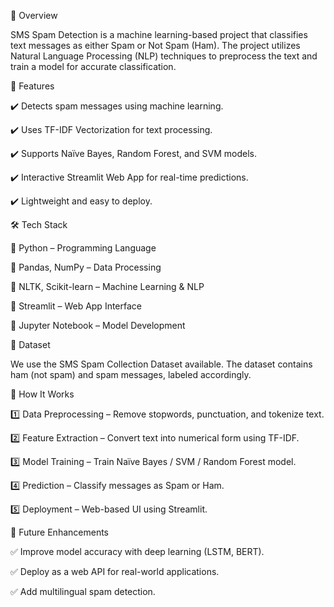 📌 Overview

SMS Spam Detection is a machine learning-based project that classifies text messages as either Spam or Not Spam (Ham). The project utilizes Natural Language Processing (NLP) techniques to preprocess the text and train a model for accurate classification.


🚀 Features

✔️ Detects spam messages using machine learning. 

✔️ Uses TF-IDF Vectorization for text processing.

✔️ Supports Naïve Bayes, Random Forest, and SVM models.

✔️ Interactive Streamlit Web App for real-time predictions.

✔️ Lightweight and easy to deploy.


🛠️ Tech Stack

🔹 Python – Programming Language

🔹 Pandas, NumPy – Data Processing

🔹 NLTK, Scikit-learn – Machine Learning & NLP

🔹 Streamlit – Web App Interface

🔹 Jupyter Notebook – Model Development


📂 Dataset

We use the SMS Spam Collection Dataset available. The dataset contains ham (not spam) and spam messages, labeled accordingly.


🎯 How It Works

1️⃣ Data Preprocessing – Remove stopwords, punctuation, and tokenize text.

2️⃣ Feature Extraction – Convert text into numerical form using TF-IDF.

3️⃣ Model Training – Train Naïve Bayes / SVM / Random Forest model.

4️⃣ Prediction – Classify messages as Spam or Ham.

5️⃣ Deployment – Web-based UI using Streamlit.


🔮 Future Enhancements

✅ Improve model accuracy with deep learning (LSTM, BERT).

✅ Deploy as a web API for real-world applications.

✅ Add multilingual spam detection.
